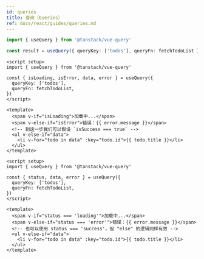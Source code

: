 ```yaml
---
id: queries
title: 查询（Queries）
ref: docs/react/guides/queries.md
---
```


[//]: # 'Example'

```ts
import { useQuery } from '@tanstack/vue-query'

const result = useQuery({ queryKey: ['todos'], queryFn: fetchTodoList })
```

[//]: # 'Example'
[//]: # 'Example3'

```vue
<script setup>
import { useQuery } from '@tanstack/vue-query'

const { isLoading, isError, data, error } = useQuery({
  queryKey: ['todos'],
  queryFn: fetchTodoList,
})
</script>

<template>
  <span v-if="isLoading">加载中...</span>
  <span v-else-if="isError">错误：{{ error.message }}</span>
  <!-- 到这一步我们可以假设 `isSuccess === true` -->
  <ul v-else-if="data">
    <li v-for="todo in data" :key="todo.id">{{ todo.title }}</li>
  </ul>
</template>
```

[//]: # 'Example3'
[//]: # 'Example4'

```vue
<script setup>
import { useQuery } from '@tanstack/vue-query'

const { status, data, error } = useQuery({
  queryKey: ['todos'],
  queryFn: fetchTodoList,
})
</script>

<template>
  <span v-if="status === 'loading'">加载中...</span>
  <span v-else-if="status === 'error'">错误：{{ error.message }}</span>
  <!-- 也可以使用 status === 'success'，但 "else" 的逻辑同样有效 -->
  <ul v-else-if="data">
    <li v-for="todo in data" :key="todo.id">{{ todo.title }}</li>
  </ul>
</template>
```

[//]: # 'Example4'
[//]: # 'Materials'
[//]: # 'Materials'
```
